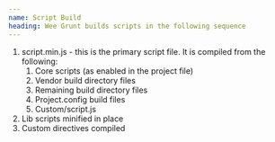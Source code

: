 ```yaml
---
name: Script Build
heading: Wee Grunt builds scripts in the following sequence
---
```


1. script.min.js - this is the primary script file. It is compiled from the following:
	1. Core scripts (as enabled in the project file)
	2. Vendor build directory files
	3. Remaining build directory files
	4. Project.config build files
	5. Custom/script.js
2. Lib scripts minified in place
3. Custom directives compiled